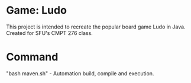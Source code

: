 # Game: Ludo
This project is intended to recreate the popular board game Ludo in Java. Created for SFU's CMPT 276 class.

# Command
"bash maven.sh" - Automation build, compile and execution.
